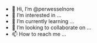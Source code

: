 - 👋 Hi, I’m @perwesselnore
- 👀 I’m interested in ...
- 🌱 I’m currently learning ...
- 💞️ I’m looking to collaborate on ...
- 📫 How to reach me ...

<!---
perwesselnore/perwesselnore is a ✨ special ✨ repository because its `README.md` (this file) appears on your GitHub profile.
You can click the Preview link to take a look at your changes.
--->
